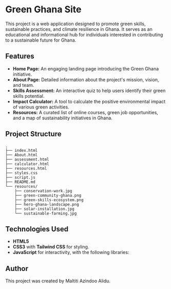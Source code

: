 # Green Ghana Site

This project is a web application designed to promote green skills, sustainable practices, and climate resilience in Ghana. It serves as an educational and informational hub for individuals interested in contributing to a sustainable future for Ghana.

## Features

*   **Home Page:** An engaging landing page introducing the Green Ghana initiative.
*   **About Page:** Detailed information about the project's mission, vision, and team.
*   **Skills Assessment:** An interactive quiz to help users identify their green skills potential.
*   **Impact Calculator:** A tool to calculate the positive environmental impact of various green activities.
*   **Resources:** A curated list of online courses, green job opportunities, and a map of sustainability initiatives in Ghana.

## Project Structure

```
.
├── index.html
├── About.html
├── assessment.html
├── calculator.html
├── resources.html
├── styles.css
├── script.js
├── README.md
└── resources/
    ├── conservation-work.jpg
    ├── green-community-ghana.png
    ├── green-skills-ecosystem.png
    ├── hero-ghana-landscape.png
    ├── solar-installation.jpg
    └── sustainable-farming.jpg
```

## Technologies Used

*   **HTML5**
*   **CSS3** with **Tailwind CSS** for styling.
*   **JavaScript** for interactivity, with the following libraries:

## Author

This project was created by Maltiti Azindoo Alidu.
